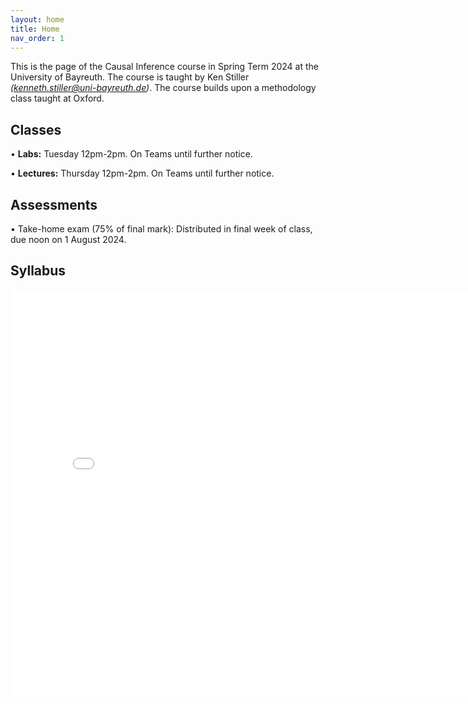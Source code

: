 ```yaml
---
layout: home
title: Home
nav_order: 1
---
```




This is the page of the Causal Inference course in Spring Term 2024 at the University of Bayreuth. The course is taught by Ken Stiller *(kenneth.stiller@uni-bayreuth.de)*. The course builds upon a methodology class taught at Oxford.

## Classes

• **Labs:** Tuesday 12pm-2pm. On Teams until further notice.

• **Lectures:** Thursday 12pm-2pm. On Teams until further notice.

## Assessments

• Take-home exam (75% of final mark): Distributed in final week of class, due noon on 1 August 2024.


## Syllabus


<embed src="CI_24_Syllabus___Bayreuth.pdf" width="800" height="650" 
 type="application/pdf">
